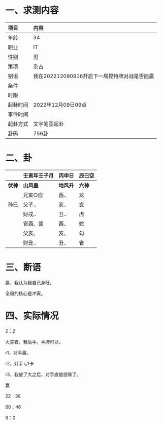 # 一、求测内容

| 项目     | 内容                                         |
| :------- | :------------------------------------------- |
| 年龄     | 34                                           |
| 职业     | IT                                           |
| 性别     | 男                                           |
| 策项     | 杂占                                         |
| 钥语     | 我在202212090916开启下一局昆特牌对战是否能赢 |
| 条件     |                                              |
| 时限     |                                              |
| 起卦时间 | 2022年12月09日09点                           |
| 事件时间 |                                              |
| 起卦方式 | 文字笔画起卦                                 |
| 卦码     | 756卦                                        |

# 二、卦

|                | 壬寅年壬子月     | 丙申日           | 辰巳空         |
| :------------- | :--------------- | :--------------- | :------------- |
| **伏神** | **山风蛊** | **地风升** | **六神** |
|                | 兄寅○应         | 酉..             | 龙             |
| 孙巳           | 父子..           | 亥..             | 玄             |
|                | 财戌..           | 丑..             | 虎             |
|                | 官酉、巽         | 酉、             | 蛇             |
|                | 父亥、           | 亥、             | 勾             |
|                | 财丑..           | 丑..             | 雀             |

# 三、断语

赢，我认为我自己身旺。

全局的核心是冲寅。

# 四、实际情况

2：2

火誓者，我后手。手牌可以。

r1，对手赢。

r2，对手亏1卡

r3，我放了大之后，对手直接投降了。

赢

22：38

60：46

9：0
